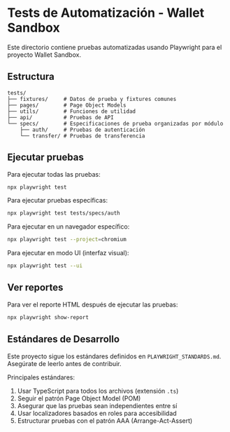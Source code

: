 # Tests de Automatización - Wallet Sandbox

Este directorio contiene pruebas automatizadas usando Playwright para el proyecto Wallet Sandbox.

## Estructura

```
tests/
├── fixtures/     # Datos de prueba y fixtures comunes
├── pages/        # Page Object Models
├── utils/        # Funciones de utilidad
├── api/          # Pruebas de API
└── specs/        # Especificaciones de prueba organizadas por módulo
    ├── auth/     # Pruebas de autenticación
    └── transfer/ # Pruebas de transferencia
```

## Ejecutar pruebas

Para ejecutar todas las pruebas:

```bash
npx playwright test
```

Para ejecutar pruebas específicas:

```bash
npx playwright test tests/specs/auth
```

Para ejecutar en un navegador específico:

```bash
npx playwright test --project=chromium
```

Para ejecutar en modo UI (interfaz visual):

```bash
npx playwright test --ui
```

## Ver reportes

Para ver el reporte HTML después de ejecutar las pruebas:

```bash
npx playwright show-report
```

## Estándares de Desarrollo

Este proyecto sigue los estándares definidos en `PLAYWRIGHT_STANDARDS.md`. Asegúrate de leerlo antes de contribuir.

Principales estándares:
1. Usar TypeScript para todos los archivos (extensión `.ts`)
2. Seguir el patrón Page Object Model (POM)
3. Asegurar que las pruebas sean independientes entre sí
4. Usar localizadores basados en roles para accesibilidad
5. Estructurar pruebas con el patrón AAA (Arrange-Act-Assert)
